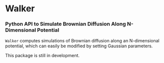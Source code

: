 # Walker
### Python API to Simulate Brownian Diffusion Along N-Dimensional Potential

`Walker` computes simulations of Brownian diffusion along an N-dimensional potential, which can easily be modified by setting Gaussian parameters.

This package is still in development.
